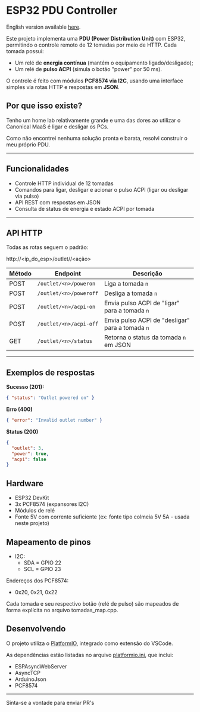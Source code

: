 # ESP32 PDU Controller

English version available [here](README.en.md).

Este projeto implementa uma **PDU (Power Distribution Unit)** com ESP32, permitindo o controle remoto de 12 tomadas por meio de HTTP. Cada tomada possui:

- Um relé de **energia contínua** (mantém o equipamento ligado/desligado);
- Um relé de **pulso ACPI** (simula o botão "power" por 50 ms).

O controle é feito com módulos **PCF8574 via I2C**, usando uma interface simples via rotas HTTP e respostas em **JSON**.

## Por que isso existe?

Tenho um home lab relativamente grande e uma das dores ao utilizar o Canonical MaaS é ligar e desligar os PCs.

Como não encontrei nenhuma solução pronta e barata, resolvi construir o meu próprio PDU.

---

## Funcionalidades

- Controle HTTP individual de 12 tomadas
- Comandos para ligar, desligar e acionar o pulso ACPI (ligar ou desligar via pulso)
- API REST com respostas em JSON
- Consulta de status de energia e estado ACPI por tomada

---

## API HTTP

Todas as rotas seguem o padrão:

http://<ip_do_esp>/outlet/<n>/<ação>


| Método | Endpoint                 | Descrição                                      |
|--------|--------------------------|------------------------------------------------|
| POST   | `/outlet/<n>/poweron`    | Liga a tomada `n`                              |
| POST   | `/outlet/<n>/poweroff`   | Desliga a tomada `n`                           |
| POST   | `/outlet/<n>/acpi-on`    | Envia pulso ACPI de "ligar" para a tomada `n`  |
| POST   | `/outlet/<n>/acpi-off`   | Envia pulso ACPI de "desligar" para a tomada `n` |
| GET    | `/outlet/<n>/status`     | Retorna o status da tomada `n` em JSON         |

---

## Exemplos de respostas

**Sucesso (201):**

```json
{ "status": "Outlet powered on" }
```

**Erro (400)**
```json
{ "error": "Invalid outlet number" }
```

**Status (200)**
```json
{
  "outlet": 3,
  "power": true,
  "acpi": false
}
```

## Hardware
- ESP32 DevKit
- 3x PCF8574 (expansores I2C)
- Módulos de relé
- Fonte 5V com corrente suficiente (ex: fonte tipo colmeia 5V 5A - usada neste projeto)

## Mapeamento de pinos
- I2C:
    - SDA = GPIO 22
    - SCL = GPIO 23

Endereços dos PCF8574:

- 0x20, 0x21, 0x22

Cada tomada e seu respectivo botão (relé de pulso) são mapeados de forma explícita no arquivo tomadas_map.cpp.

## Desenvolvendo
O projeto utiliza o [PlatformIO](https://platformio.org/), integrado como extensão do VSCode.

As dependências estão listadas no arquivo [platformio.ini](platformio.ini),  que inclui:

- ESPAsyncWebServer
- AsyncTCP
- ArduinoJson
- PCF8574

---

Sinta-se a vontade para enviar PR's
